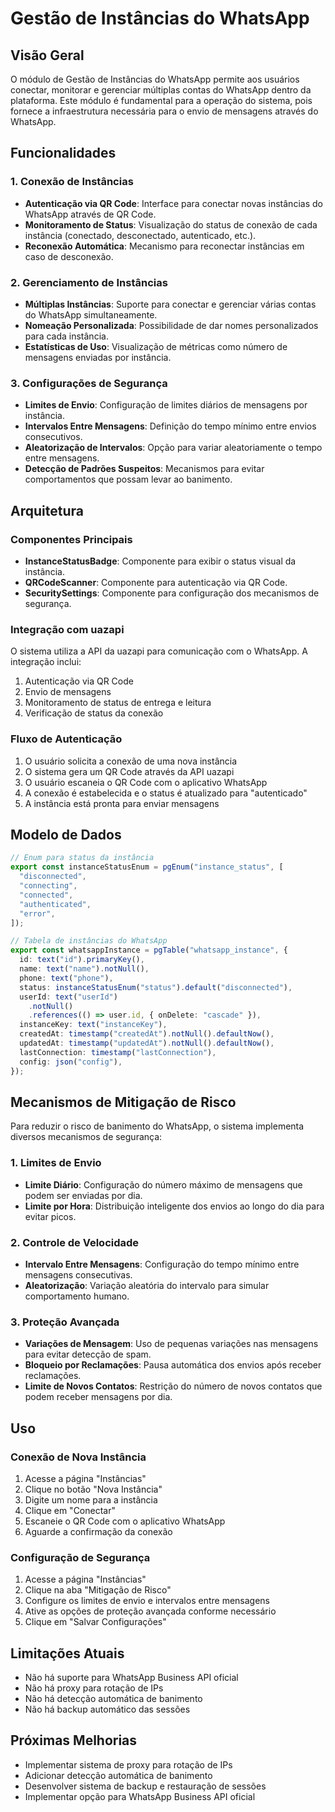 # Gestão de Instâncias do WhatsApp

## Visão Geral

O módulo de Gestão de Instâncias do WhatsApp permite aos usuários conectar, monitorar e gerenciar múltiplas contas do WhatsApp dentro da plataforma. Este módulo é fundamental para a operação do sistema, pois fornece a infraestrutura necessária para o envio de mensagens através do WhatsApp.

## Funcionalidades

### 1. Conexão de Instâncias

- **Autenticação via QR Code**: Interface para conectar novas instâncias do WhatsApp através de QR Code.
- **Monitoramento de Status**: Visualização do status de conexão de cada instância (conectado, desconectado, autenticado, etc.).
- **Reconexão Automática**: Mecanismo para reconectar instâncias em caso de desconexão.

### 2. Gerenciamento de Instâncias

- **Múltiplas Instâncias**: Suporte para conectar e gerenciar várias contas do WhatsApp simultaneamente.
- **Nomeação Personalizada**: Possibilidade de dar nomes personalizados para cada instância.
- **Estatísticas de Uso**: Visualização de métricas como número de mensagens enviadas por instância.

### 3. Configurações de Segurança

- **Limites de Envio**: Configuração de limites diários de mensagens por instância.
- **Intervalos Entre Mensagens**: Definição do tempo mínimo entre envios consecutivos.
- **Aleatorização de Intervalos**: Opção para variar aleatoriamente o tempo entre mensagens.
- **Detecção de Padrões Suspeitos**: Mecanismos para evitar comportamentos que possam levar ao banimento.

## Arquitetura

### Componentes Principais

- **InstanceStatusBadge**: Componente para exibir o status visual da instância.
- **QRCodeScanner**: Componente para autenticação via QR Code.
- **SecuritySettings**: Componente para configuração dos mecanismos de segurança.

### Integração com uazapi

O sistema utiliza a API da uazapi para comunicação com o WhatsApp. A integração inclui:

1. Autenticação via QR Code
2. Envio de mensagens
3. Monitoramento de status de entrega e leitura
4. Verificação de status da conexão

### Fluxo de Autenticação

1. O usuário solicita a conexão de uma nova instância
2. O sistema gera um QR Code através da API uazapi
3. O usuário escaneia o QR Code com o aplicativo WhatsApp
4. A conexão é estabelecida e o status é atualizado para "autenticado"
5. A instância está pronta para enviar mensagens

## Modelo de Dados

```typescript
// Enum para status da instância
export const instanceStatusEnum = pgEnum("instance_status", [
  "disconnected",
  "connecting",
  "connected",
  "authenticated",
  "error",
]);

// Tabela de instâncias do WhatsApp
export const whatsappInstance = pgTable("whatsapp_instance", {
  id: text("id").primaryKey(),
  name: text("name").notNull(),
  phone: text("phone"),
  status: instanceStatusEnum("status").default("disconnected"),
  userId: text("userId")
    .notNull()
    .references(() => user.id, { onDelete: "cascade" }),
  instanceKey: text("instanceKey"),
  createdAt: timestamp("createdAt").notNull().defaultNow(),
  updatedAt: timestamp("updatedAt").notNull().defaultNow(),
  lastConnection: timestamp("lastConnection"),
  config: json("config"),
});
```

## Mecanismos de Mitigação de Risco

Para reduzir o risco de banimento do WhatsApp, o sistema implementa diversos mecanismos de segurança:

### 1. Limites de Envio

- **Limite Diário**: Configuração do número máximo de mensagens que podem ser enviadas por dia.
- **Limite por Hora**: Distribuição inteligente dos envios ao longo do dia para evitar picos.

### 2. Controle de Velocidade

- **Intervalo Entre Mensagens**: Configuração do tempo mínimo entre mensagens consecutivas.
- **Aleatorização**: Variação aleatória do intervalo para simular comportamento humano.

### 3. Proteção Avançada

- **Variações de Mensagem**: Uso de pequenas variações nas mensagens para evitar detecção de spam.
- **Bloqueio por Reclamações**: Pausa automática dos envios após receber reclamações.
- **Limite de Novos Contatos**: Restrição do número de novos contatos que podem receber mensagens por dia.

## Uso

### Conexão de Nova Instância

1. Acesse a página "Instâncias"
2. Clique no botão "Nova Instância"
3. Digite um nome para a instância
4. Clique em "Conectar"
5. Escaneie o QR Code com o aplicativo WhatsApp
6. Aguarde a confirmação da conexão

### Configuração de Segurança

1. Acesse a página "Instâncias"
2. Clique na aba "Mitigação de Risco"
3. Configure os limites de envio e intervalos entre mensagens
4. Ative as opções de proteção avançada conforme necessário
5. Clique em "Salvar Configurações"

## Limitações Atuais

- Não há suporte para WhatsApp Business API oficial
- Não há proxy para rotação de IPs
- Não há detecção automática de banimento
- Não há backup automático das sessões

## Próximas Melhorias

- Implementar sistema de proxy para rotação de IPs
- Adicionar detecção automática de banimento
- Desenvolver sistema de backup e restauração de sessões
- Implementar opção para WhatsApp Business API oficial
